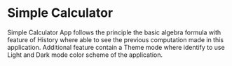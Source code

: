 # Simple Calculator

Simple Calculator App follows the principle the basic algebra formula with feature of History where able to see the previous computation made in this application.
Additional feature contain a Theme mode where identify to use Light and Dark mode color scheme of the application.

